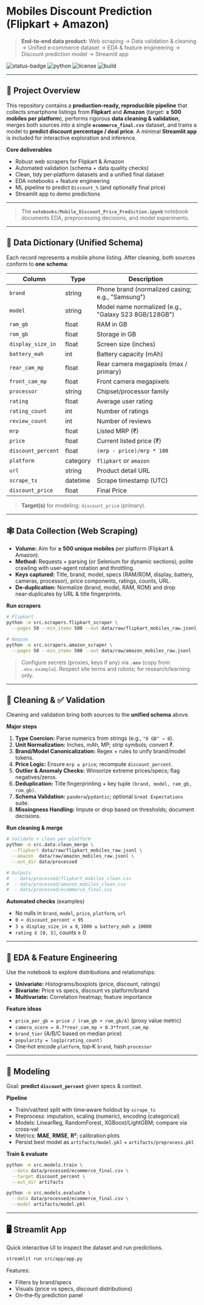 # Mobiles Discount Prediction (Flipkart + Amazon)

> **End‑to‑end data product:** Web scraping → Data validation & cleaning → Unified e‑commerce dataset → EDA & feature engineering → Discount prediction model → Streamlit app

![status-badge](https://img.shields.io/badge/status-active-brightgreen) ![python](https://img.shields.io/badge/Python-3.10%2B-blue) ![license](https://img.shields.io/badge/License-MIT-lightgrey) ![build](https://img.shields.io/badge/CI-GitHub%20Actions-blueviolet)

---

## 📌 Project Overview

This repository contains a **production‑ready, reproducible pipeline** that collects smartphone listings from **Flipkart** and **Amazon** (target: **≥ 500 mobiles per platform**), performs rigorous **data cleaning & validation**, merges both sources into a single **`ecommerce_final.csv`** dataset, and trains a model to **predict discount percentage / deal price**. A minimal **Streamlit app** is included for interactive exploration and inference.

**Core deliverables**

* Robust web scrapers for Flipkart & Amazon
* Automated validation (schema + data quality checks)
* Clean, tidy per‑platform datasets and a unified final dataset
* EDA notebooks + feature engineering
* ML pipeline to predict `Discount_%` (and optionally final price)
* Streamlit app to demo predictions

---

> The **`notebooks/Mobile_Discount_Price_Prediction.ipynb`** notebook documents EDA, preprocessing decisions, and model experiments.

---

## 🧾 Data Dictionary (Unified Schema)

Each record represents a mobile phone listing. After cleaning, both sources conform to **one schema**:

| Column             | Type     | Description                                          |
| ------------------ | -------- | ---------------------------------------------------- |
| `brand`            | string   | Phone brand (normalized casing; e.g., "Samsung")     |
| `model`            | string   | Model name normalized (e.g., "Galaxy S23 8GB/128GB") |
| `ram_gb`           | float    | RAM in GB                                            |
| `rom_gb`           | float    | Storage in GB                                        |
| `display_size_in`  | float    | Screen size (inches)                                 |
| `battery_mah`      | int      | Battery capacity (mAh)                               |
| `rear_cam_mp`      | float    | Rear camera megapixels (max / primary)               |
| `front_cam_mp`     | float    | Front camera megapixels                              |
| `processor`        | string   | Chipset/processor family                             |
| `rating`           | float    | Average user rating                                  |
| `rating_count`     | int      | Number of ratings                                    |
| `review_count`     | int      | Number of reviews                                    |
| `mrp`              | float    | Listed MRP (₹)                                       |
| `price`            | float    | Current listed price (₹)                             |
| `discount_percent` | float    | `(mrp - price)/mrp * 100`                            |
| `platform`         | category | `flipkart` or `amazon`                               |
| `url`              | string   | Product detail URL                                   |
| `scrape_ts`        | datetime | Scrape timestamp (UTC)                               |
| `discount_price` | float    | Final Price                            |

> **Target(s)** for modeling: `discount_price` (primary).

---

## 🕸️ Data Collection (Web Scraping)

* **Volume:** Aim for **≥ 500 unique mobiles** per platform (Flipkart & Amazon).
* **Method:** Requests + parsing (or Selenium for dynamic sections); polite crawling with user‑agent rotation and throttling.
* **Keys captured:** Title, brand, model, specs (RAM/ROM, display, battery, cameras, processor), price components, ratings, counts, URL.
* **De‑duplication:** Normalize (brand, model, RAM, ROM) and drop near‑duplicates by URL & title fingerprints.

**Run scrapers**

```bash
# Flipkart
python -m src.scrapers.flipkart_scraper \
  --pages 50 --min_items 500 --out data/raw/flipkart_mobiles_raw.jsonl

# Amazon
python -m src.scrapers.amazon_scraper \
  --pages 50 --min_items 500 --out data/raw/amazon_mobiles_raw.jsonl
```

> Configure secrets (proxies, keys if any) via **`.env`** (copy from `.env.example`). Respect site terms and robots; for research/learning only.

---

## 🧹 Cleaning & ✅ Validation

Cleaning and validation bring both sources to the **unified schema** above.

**Major steps**

1. **Type Coercion:** Parse numerics from strings (e.g., `"8 GB" → 8`).
2. **Unit Normalization:** Inches, mAh, MP; strip symbols; convert ₹.
3. **Brand/Model Canonicalization:** Regex + rules to unify brand/model tokens.
4. **Price Logic:** Ensure `mrp ≥ price`; recompute `discount_percent`.
5. **Outlier & Anomaly Checks:** Winsorize extreme prices/specs; flag negatives/zeros.
6. **Deduplication:** Title fingerprinting + key tuple `(brand, model, ram_gb, rom_gb)`.
7. **Schema Validation:** `pandera`/`pydantic`; optional `Great Expectations` suite.
8. **Missingness Handling:** Impute or drop based on thresholds; document decisions.

**Run cleaning & merge**

```bash
# Validate + clean per-platform
python -m src.data.clean_merge \
  --flipkart data/raw/flipkart_mobiles_raw.jsonl \
  --amazon  data/raw/amazon_mobiles_raw.jsonl \
  --out_dir data/processed

# Outputs
#  - data/processed/flipkart_mobiles_clean.csv
#  - data/processed/amazon_mobiles_clean.csv
#  - data/processed/ecommerce_final.csv
```

**Automated checks** (examples)

* No nulls in `brand`, `model`, `price`, `platform`, `url`
* `0 < discount_percent < 95`
* `3 ≤ display_size_in ≤ 8`, `1000 ≤ battery_mah ≤ 10000`
* `rating ∈ [0, 5]`, counts ≥ 0

---

## 🧪 EDA & Feature Engineering

Use the notebook to explore distributions and relationships:

* **Univariate:** Histograms/boxplots (price, discount, ratings)
* **Bivariate:** Price vs specs, discount vs platform/brand
* **Multivariate:** Correlation heatmap; feature importance

**Feature ideas**

* `price_per_gb = price / (ram_gb + rom_gb/4)` (proxy value metric)
* `camera_score = 0.7*rear_cam_mp + 0.3*front_cam_mp`
* `brand_tier` (A/B/C based on median price)
* `popularity = log1p(rating_count)`
* One‑hot encode `platform`, top‑K `brand`, hash `processor`

---

## 🤖 Modeling

Goal: **predict `discount_percent`** given specs & context.

**Pipeline**

* Train/val/test split with time‑aware holdout by `scrape_ts`
* Preprocess: imputation, scaling (numeric), encoding (categorical)
* Models: LinearReg, RandomForest, XGBoost/LightGBM; compare via cross‑val
* Metrics: **MAE**, **RMSE**, **R²**; calibration plots
* Persist best model as `artifacts/model.pkl` + `artifacts/preprocess.pkl`

**Train & evaluate**

```bash
python -m src.models.train \
  --data data/processed/ecommerce_final.csv \
  --target discount_percent \
  --out_dir artifacts

python -m src.models.evaluate \
  --data data/processed/ecommerce_final.csv \
  --model artifacts/model.pkl
```

---

## 🖥️ Streamlit App

Quick interactive UI to inspect the dataset and run predictions.

```bash
streamlit run src/app/app.py
```

Features:

* Filters by brand/specs
* Visuals (price vs specs, discount distributions)
* On‑the‑fly prediction panel


